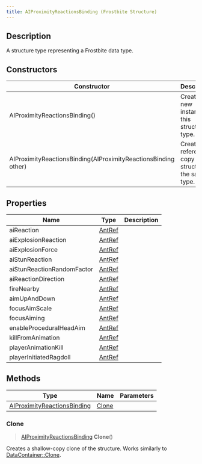 ```yaml
---
title: AIProximityReactionsBinding (Frostbite Structure)
---
```

## Description

A structure type representing a Frostbite data type.

## Constructors

| Constructor                                                    | Description                                              |
| -------------------------------------------------------------- | -------------------------------------------------------- |
| AIProximityReactionsBinding()                                  | Create a new instance of this structure type.            |
| AIProximityReactionsBinding(AIProximityReactionsBinding other) | Create a reference copy of a structure of the same type. |

## Properties

| Name                       | Type             | Description |
| -------------------------- | ---------------- | ----------- |
| aiReaction                 | [AntRef](AntRef) |             |
| aiExplosionReaction        | [AntRef](AntRef) |             |
| aiExplosionForce           | [AntRef](AntRef) |             |
| aiStunReaction             | [AntRef](AntRef) |             |
| aiStunReactionRandomFactor | [AntRef](AntRef) |             |
| aiReactionDirection        | [AntRef](AntRef) |             |
| fireNearby                 | [AntRef](AntRef) |             |
| aimUpAndDown               | [AntRef](AntRef) |             |
| focusAimScale              | [AntRef](AntRef) |             |
| focusAiming                | [AntRef](AntRef) |             |
| enableProceduralHeadAim    | [AntRef](AntRef) |             |
| killFromAnimation          | [AntRef](AntRef) |             |
| playerAnimationKill        | [AntRef](AntRef) |             |
| playerInitiatedRagdoll     | [AntRef](AntRef) |             |

## Methods

| Type                                                       | Name            | Parameters |
| ---------------------------------------------------------- | --------------- | ---------- |
| [AIProximityReactionsBinding](AIProximityReactionsBinding) | [Clone](#clone) |            |

### Clone

> [AIProximityReactionsBinding](AIProximityReactionsBinding) **Clone**()

Creates a shallow-copy clone of the structure. Works similarly to [DataContainer::Clone](/vext/ref/cls/shr/datacontainer#clone).
